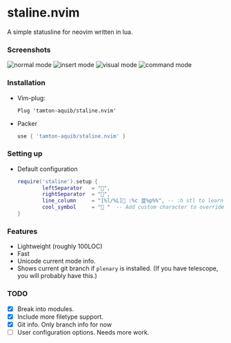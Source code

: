 # staline.nvim
A simple statusline for neovim written in lua.

### Screenshots
![normal mode](https://i.imgur.com/1gXX22o.png)
![insert mode](https://i.imgur.com/0bP6y0S.png)
![visual mode](https://i.imgur.com/v1sejC8.png)
![command mode](https://i.imgur.com/TD9CGJ6.png)


### Installation
* Vim-plug:
    ```vim
    Plug 'tamton-aquib/staline.nvim'
    ```
* Packer
    ```lua
    use { 'tamton-aquib/staline.nvim' }
    ```

### Setting up

* Default configuration
    ```lua
    require('staline').setup {
			leftSeparator   = "",
			rightSeparator  = "",
			line_column		= "[%l/%L] :%c 並%p%%", -- :h stl to learn more formats :).
			cool_symbol     = " "  -- Add custom character to override default OS symbol.
    }
    ```

### Features
* Lightweight (roughly 100LOC)
* Fast
* Unicode current mode info.
* Shows current git branch if `plenary` is installed. (If you have telescope, you will probably have this.)

### TODO

- [x] Break into modules.
- [x] Include more filetype support.
- [x] Git info. Only branch info for now
- [ ] User configuration options. Needs more work.
